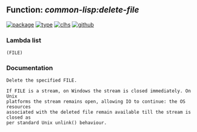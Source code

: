 ## Function: ***common-lisp:delete-file***
[![package](https://img.shields.io/badge/Package-COMMON--LISP-5f9ea0.svg?style=social&colorA=999999)](../) [![type](https://img.shields.io/badge/Type-Function-5f9ea0.svg?style=social&colorA=999999)](../#function) [![clhs](https://img.shields.io/badge/CLHS-DELETE--FILE-5f9ea0.svg?style=social&colorA=999999)](http://www.lispworks.com/documentation/HyperSpec/Body/f_del_fi.htm) [![github](https://img.shields.io/badge/GitHub-View_the_source-5f9ea0.svg?style=social&colorA=999999&logo=github)](https://github.com/sbcl/sbcl/blob/master/src/code/filesys.lisp/) 
### Lambda list
```
(FILE)
```
### Documentation
```
Delete the specified FILE.

If FILE is a stream, on Windows the stream is closed immediately. On Unix
platforms the stream remains open, allowing IO to continue: the OS resources
associated with the deleted file remain available till the stream is closed as
per standard Unix unlink() behaviour.
```
